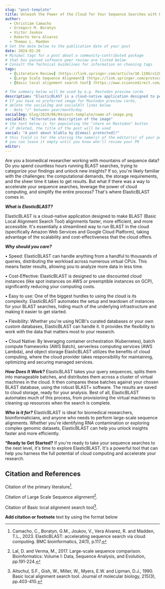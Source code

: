 ```yaml
---
slug: "post-template"
title: Unleash the Power of the Cloud for Your Sequence Searches with ElasticBLAST
author:
  - Christiam Camacho
  - Grzegorz M. Boratyn
  - Victor Joukov
  - Roberto Vera Alvarez
  - Thomas L. Madden
# Set the date below to the publication date of your post
date: 2024-02-20
# Minimal tags for a post about a community-contributed package 
# that has passed software peer review are listed below
# Consult the Technical Guidelines for information on choosing tags
tags:
  - [Literature Review] (https://link.springer.com/article/10.1186/s12859-023-05245-9)
  - [Large Scale Sequence Alignment] (https://link.springer.com/protocol/10.1007/978-1-4939-6622-6_9)
  - [Basic local alignment search tool] (https://www.sciencedirect.com/science/article/abs/pii/S0022283605803602)

# The summary below will be used by e.g. Mastodon preview cards
description: "ElasticBLAST is a cloud-native application designed to perform Basic Local Alignment Search Tool (BLAST) alignments in the cloud, supporting both Amazon Web Services (AWS) and Google Cloud Platform (GCP). It helps biomedical researchers categorize sequences by identifying similar sequences, a task that is well-suited for cloud computing due to its ability to handle large volumes of data and perform rapid calculations."
# If you have no preferred image for Mastodon preview cards,
# delete the socialImg and socialAlt lines below 
# - Note "/" between year/month/day
socialImg: blog/2019/06/04/post-template/name-of-image.png
socialAlt: "Alternative description of the image"
# the text below is for populating the "share on Mastodon" button
# if deleted, the title of the post will be used
social: "A post about blabla by @[email protected]!"
# this field is for the storing the name(s) of the editor(s) of your post
# you can leave it empty until you know who'll review your PR
editor:
---
```


Are you a biomedical researcher working with mountains of sequence data? Do you spend countless hours running BLAST searches, trying to categorize your findings and unlock new insights? If so, you're likely familiar with the challenges: the computational demands, the storage requirements, and the sheer time it takes to get results.
But what if there was a way to accelerate your sequence searches, leverage the power of cloud computing, and simplify the entire process? That's where ElasticBLAST comes in.

***What is ElasticBLAST?***

ElasticBLAST is a cloud-native application designed to make BLAST (Basic Local Alignment Search Tool) alignments faster, more efficient, and more accessible. It's essentially a streamlined way to run BLAST in the cloud (specifically Amazon Web Services and Google Cloud Platform), taking advantage of the scalability and cost-effectiveness that the cloud offers.

***Why should you care?***

•	Speed: ElasticBLAST can handle anything from a handful to thousands of queries, distributing the workload across numerous virtual CPUs. This means faster results, allowing you to analyze more data in less time.

•	Cost-Effective: ElasticBLAST is designed to use discounted cloud instances (like spot instances on AWS or preemptible instances on GCP), significantly reducing your computing costs.

•	Easy to use: One of the biggest hurdles to using the cloud is its complexity. ElasticBLAST automates the setup and teardown of instances for your BLAST searches, hiding much of the underlying infrastructure and making it easier to get started.

•	Flexibility: Whether you're using NCBI's curated databases or your own custom databases, ElasticBLAST can handle it. It provides the flexibility to work with the data that matters most to your research.

•	Cloud Native: By leveraging container orchestration (Kubernetes), batch compute frameworks (AWS Batch), serverless computing services (AWS Lambda), and object storage ElasticBLAST utilizes the benefits of cloud computing, where the cloud provider takes responsibility for maintaining, optimizing and securing managed services.


***How Does It Work?***
ElasticBLAST takes your query sequences, splits them into manageable batches, and distributes them across a cluster of virtual machines in the cloud. It then compares these batches against your chosen BLAST database, using the robust BLAST+ software. The results are saved to cloud storage, ready for your analysis. Best of all, ElasticBLAST automates much of this process, from provisioning the virtual machines to cleaning up resources when the search is complete.

***Who is it for?***
ElasticBLAST is ideal for biomedical researchers, bioinformaticians, and anyone who needs to perform large-scale sequence alignments. Whether you're identifying RNA contamination or exploring complex genomic datasets, ElasticBLAST can help you unlock insights faster and more efficiently.

***Ready to Get Started?**
If you're ready to take your sequence searches to the next level, it's time to explore ElasticBLAST. It's a powerful tool that can help you harness the full potential of cloud computing and accelerate your research.


## Citation and References

Citation of the primary literature[^1]. 

Citation of Large Scale Sequence alignment[^2]. 

Citation of Basic local alignment search tool[^3].

**Add citation or footnote** text by using the format below 

[^1]: Camacho, C., Boratyn, G.M., Joukov, V., Vera Alvarez, R. and Madden, T.L., 2023. ElasticBLAST: accelerating sequence search via cloud computing. BMC bioinformatics, 24(1), p.117.
[^2]: Lal, D. and Verma, M., 2017. Large-scale sequence comparison. Bioinformatics: Volume I: Data, Sequence Analysis, and Evolution, pp.191-224.
[^3]: Altschul, S.F., Gish, W., Miller, W., Myers, E.W. and Lipman, D.J., 1990. Basic local alignment search tool. Journal of molecular biology, 215(3), pp.403-410.
